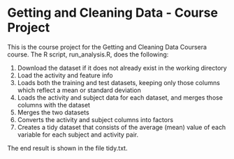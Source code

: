 # Getting and Cleaning Data - Course Project

This is the course project for the Getting and Cleaning Data Coursera course. The R script, run_analysis.R, does the following:

 1. Download the dataset if it does not already exist in the working directory
 2. Load the activity and feature info
 3. Loads both the training and test datasets, keeping only those columns which reflect a mean or standard deviation
 4. Loads the activity and subject data for each dataset, and merges those columns with the dataset
 5. Merges the two datasets
 6. Converts the activity and subject columns into factors
 7. Creates a tidy dataset that consists of the average (mean) value of each variable for each subject and activity pair.

The end result is shown in the file tidy.txt.
